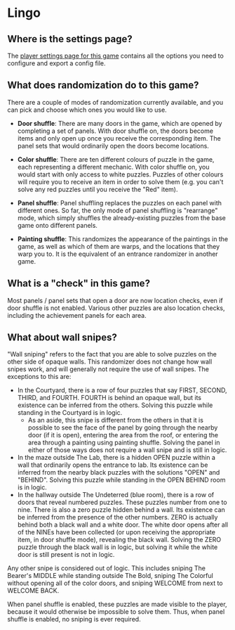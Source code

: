 # Lingo

## Where is the settings page?

The [player settings page for this game](../player-settings) contains all the options you need to configure and export a
config file.

## What does randomization do to this game?

There are a couple of modes of randomization currently available, and you can pick and choose which ones you would like
to use.

* **Door shuffle**: There are many doors in the game, which are opened by completing a set of panels. With door shuffle
  on, the doors become items and only open up once you receive the corresponding item. The panel sets that would
  ordinarily open the doors become locations.

* **Color shuffle**: There are ten different colours of puzzle in the game, each representing a different mechanic. With
  color
  shuffle on, you would start with only access to white puzzles. Puzzles of other colours will require you to receive an
  item in order to solve them (e.g. you can't solve any red puzzles until you receive the "Red" item).

* **Panel shuffle**: Panel shuffling replaces the puzzles on each panel with different ones. So far, the only mode of
  panel shuffling is "rearrange" mode, which simply shuffles the already-existing puzzles from the base game onto
  different panels.

* **Painting shuffle**: This randomizes the appearance of the paintings in the game, as well as which of them are warps,
  and the locations that they warp you to. It is the equivalent of an entrance randomizer in another game.

## What is a "check" in this game?

Most panels / panel sets that open a door are now location checks, even if door shuffle is not enabled. Various other
puzzles are also location checks, including the achievement panels for each area.

## What about wall snipes?

"Wall sniping" refers to the fact that you are able to solve puzzles on the other side of opaque walls. This randomizer
does not change how wall snipes work, and will generally not require the use of wall snipes. The exceptions to this are:

* In the Courtyard, there is a row of four puzzles that say FIRST, SECOND, THIRD, and FOURTH. FOURTH is behind an opaque
  wall, but its existence can be inferred from the others. Solving this puzzle while standing in the Courtyard is in
  logic.
    * As an aside, this snipe is different from the others in that it is possible to see the face of the panel by going
      through the nearby door (if it is open), entering the area from the roof, or entering the area through a painting
      using painting shuffle. Solving the panel in either of those ways does not require a wall snipe and is still in
      logic.
* In the maze outside The Lab, there is a hidden OPEN puzzle within a wall that ordinarily opens the entrance to lab.
  Its existence can be inferred from the nearby black puzzles with the solutions "OPEN" and "BEHIND". Solving this
  puzzle while standing in the OPEN BEHIND room is in logic.
* In the hallway outside The Undeterred (blue room), there is a row of doors that reveal numbered puzzles. These puzzles
  number from one to nine. There is also a zero puzzle hidden behind a wall. Its existence can be inferred from the
  presence of the other numbers. ZERO is actually behind both a black wall and a white door. The white door opens after
  all of the NINEs have been collected (or upon receiving the appropriate item, in door shuffle mode), revealing the
  black wall. Solving the ZERO puzzle through the black wall is in logic, but solving it while the white door is still
  present is not in logic.

Any other snipe is considered out of logic. This includes sniping The Bearer's MIDDLE while standing outside The Bold,
sniping The Colorful without opening all of the color doors, and sniping WELCOME from next to WELCOME BACK.

When panel shuffle is enabled, these puzzles are made visible to the player, because it would otherwise be impossible to
solve them. Thus, when panel shuffle is enabled, no sniping is ever required.
